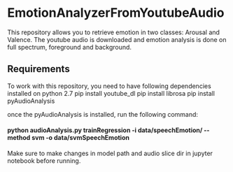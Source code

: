 # EmotionAnalyzerFromYoutubeAudio
This repository allows you to retrieve emotion in two classes: Arousal and Valence. The youtube audio is downloaded and emotion analysis is done on full spectrum, foreground  and background.

## Requirements
To work with this repository, you need to have following dependencies installed on python 2.7
pip install youtube_dl
pip install librosa
pip install pyAudioAnalysis

once the pyAudioAnalysis is installed, run the following command:

#### python audioAnalysis.py trainRegression -i data/speechEmotion/ --method svm -o data/svmSpeechEmotion 

Make sure to make changes in model path and audio slice dir in jupyter notebook before running.
